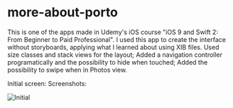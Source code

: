 # more-about-porto
This is one of the apps made in Udemy's iOS course "iOS 9 and Swift 2: From Beginner to Paid Professional". 
I used this app to create the interface without storyboards, applying what I learned about using XIB files.
Used size classes and stack views for the layout; Added a navigation controller programatically and the possibility to hide when touched; Added the possibility to swipe when in Photos view.

Initial screen:
Screenshots:

![Initial](https://github.com/ajPT/more-about-porto/blob/master/screenshots.jpg)
